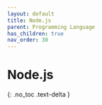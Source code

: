 ```yaml
---
layout: default
title: Node.js
parent: Programming Language
has_children: true
nav_order: 30
---
```


# Node.js

{: .no_toc .text-delta }